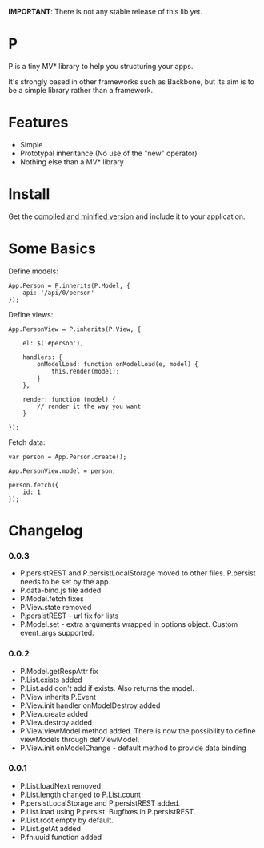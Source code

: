 __IMPORTANT__: There is not any stable release of this lib yet.

P
=
P is a tiny MV* library to help you structuring your apps. 

It's strongly based in other frameworks such as Backbone, but its aim is to be a simple library rather than a framework.


Features
========

* Simple
* Prototypal inheritance (No use of the "new" operator)
* Nothing else than a MV* library

Install
=======

Get the [compiled and minified version](https://raw.github.com/educastellano/p/master/lib/p-0.0.2.min.js) and include it to your application.

# Some Basics

Define models:

	App.Person = P.inherits(P.Model, {
	    api: '/api/0/person'
	});

Define views:

	App.PersonView = P.inherits(P.View, {

	    el: $('#person'),

	    handlers: {
	        onModelLoad: function onModelLoad(e, model) {
	            this.render(model);
	        }
    	},
    	
    	render: function (model) {
    		// render it the way you want
    	}

	});

Fetch data:
	
	var person = App.Person.create();
	
	App.PersonView.model = person; 
	
	person.fetch({
		id: 1
	});

Changelog
=========
### 0.0.3
* P.persistREST and P.persistLocalStorage moved to other files. P.persist needs to be set by the app.
* P.data-bind.js file added
* P.Model.fetch fixes
* P.View.state removed
* P.persistREST - url fix for lists
* P.Model.set - extra arguments wrapped in options object. Custom event_args supported.

### 0.0.2
* P.Model.getRespAttr fix
* P.List.exists added
* P.List.add don't add if exists. Also returns the model.
* P.View inherits P.Event
* P.View.init handler onModelDestroy added
* P.View.create added
* P.View.destroy added
* P.View.viewModel method added. There is now the possibility to define viewModels through defViewModel.
* P.View.init onModelChange - default method to provide data binding

### 0.0.1

* P.List.loadNext removed
* P.List.length changed to P.List.count
* P.persistLocalStorage and P.persistREST added. 
* P.List.load using P.persist. Bugfixes in P.persistREST.
* P.List.root empty by default.
* P.List.getAt added
* P.fn.uuid function added
